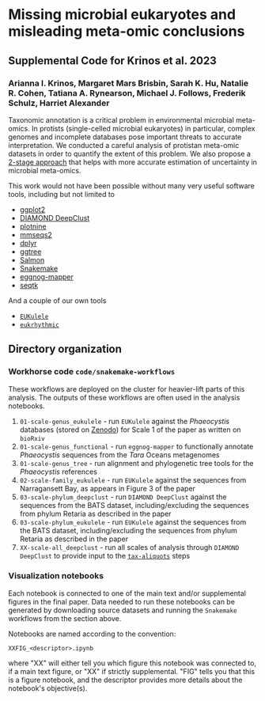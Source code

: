 # Missing microbial eukaryotes and misleading meta-omic conclusions
## Supplemental Code for Krinos et al. 2023
###  Arianna I. Krinos,  Margaret Mars Brisbin,  Sarah K. Hu,  Natalie R. Cohen,  Tatiana A. Rynearson, Michael J. Follows,  Frederik Schulz,  Harriet Alexander 

Taxonomic annotation is a critical problem in environmental microbial meta-omics. In protists (single-celled microbial eukaryotes) in particular, complex genomes and incomplete databases pose important threats to accurate interpretation. We conducted a careful analysis of protistan meta-omic datasets in order to quantify the extent of this problem. We also propose a [2-stage approach](https://github.com/akrinos/tax-aliquots) that helps with more accurate estimation of uncertainty in microbial meta-omics.

This work would not have been possible without many very useful software tools, including but not limited to
- [ggplot2](https://ggplot2.tidyverse.org/)
- [DIAMOND DeepClust](https://github.com/bbuchfink/diamond)
- [plotnine](https://plotnine.readthedocs.io/en/stable/index.html)
- [mmseqs2](https://github.com/soedinglab/MMseqs2)
- [dplyr](https://dplyr.tidyverse.org/)
- [ggtree](https://bioconductor.org/packages/release/bioc/html/ggtree.html)
- [Salmon](https://salmon.readthedocs.io/en/latest/salmon.html)
- [Snakemake](https://snakemake.readthedocs.io/en/stable/)
- [eggnog-mapper](http://eggnog-mapper.embl.de/)
- [seqtk](https://github.com/lh3/seqtk)

And a couple of our own tools
- [`EUKulele`](https://github.com/AlexanderLabWHOI/EUKulele)
- [`eukrhythmic`](https://eukrhythmic.readthedocs.io/en/latest/)

## Directory organization
### Workhorse code `code/snakemake-workflows`
These workflows are deployed on the cluster for heavier-lift parts of this analysis. The outputs of these workflows are often used in the analysis notebooks.

1. `01-scale-genus_eukulele` - run `EUKulele` against the _Phaeocystis_ databases (stored on [Zenodo]()) for Scale 1 of the paper as written on `bioRxiv`
2. `01-scale-genus_functional` - run `eggnog-mapper` to functionally annotate _Phaeocystis_ sequences from the _Tara_ Oceans metagenomes
3. `01-scale-genus_tree` - run alignment and phylogenetic tree tools for the _Phaeocystis_ references
4. `02-scale-family_eukulele` - run `EUKulele` against the sequences from Narragansett Bay, as appears in Figure 3 of the paper
5. `03-scale-phylum_deepclust` - run `DIAMOND DeepClust` against the sequences from the BATS dataset, including/excluding the sequences from phylum Retaria as described in the paper
6. `03-scale-phylum_eukulele` - run `EUKulele` against the sequences from the BATS dataset, including/excluding the sequences from phylum Retaria as described in the paper
7. `XX-scale-all_deepclust` - run all scales of analysis through `DIAMOND DeepClust` to provide input to the [`tax-aliquots`](https://github.com/akrinos/tax-aliquots) steps

### Visualization notebooks
Each notebook is connected to one of the main text and/or supplemental figures in the final paper. Data needed to run these notebooks can be generated by downloading source datasets and running the `Snakemake` workflows from the section above.

Notebooks are named according to the convention:

```
XXFIG_<descriptor>.ipynb
```

where "XX" will either tell you which figure this notebook was connected to, if a main text figure, or "XX" if strictly supplemental. "FIG" tells you that this is a figure notebook, and the descriptor provides more details about the notebook's objective(s).